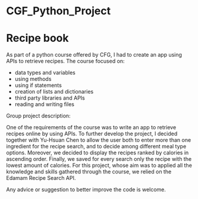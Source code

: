# CGF_Python_Project

# Recipe book

As part of a python course offered by CFG, I had to create an app using APIs to retrieve recipes. The course focused on:
- data types and variables
- using methods
- using if statements
- creation of lists and dictionaries
- third party libraries and APIs
- reading and writing files

Group project description: 

One of the requirements of the course was to write an app to retrieve recipes online by using APIs. To further develop the project, I decided together with Yu-Hsuan Chen to allow the user both to enter more than one ingredient for the recipe search, and to decide among different meal type options. Moreover, we decided to display the recipes ranked by calories in ascending order. Finally, we saved for every search only the recipe with the lowest amount of calories.
For this project, whose aim was to applied all the knowledge and skills gathered through the course, we relied on the Edamam Recipe Search API. 

Any advice or suggestion to better improve the code is welcome.
